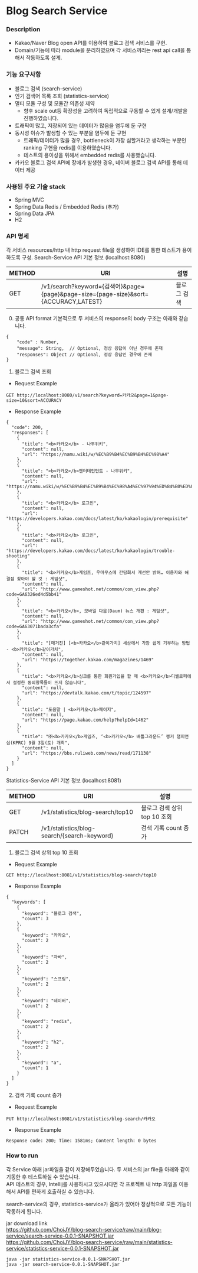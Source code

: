 # Blog Search Service

### Description
- Kakao/Naver Blog open API를 이용하여 블로그 검색 서비스를 구현.
- Domain/기능에 따라 module을 분리하였으며 각 서비스끼리는 rest api call을 통해서 작동하도록 설계.

### 기능 요구사항
- 블로그 검색 (search-service)
- 인기 검색어 목록 조회 (statistics-service)
- 멀티 모듈 구성 및 모듈간 의존성 제약
  - 향후 scale out등 확장성을 고려하여 독립적으로 구동할 수 있게 설계/개발을 진행하였습니다.
- 트래픽이 많고, 저장되어 있는 데이터가 많음을 염두에 둔 구현
- 동시성 이슈가 발생할 수 있는 부분을 염두에 둔 구현
  - 트래픽/데이터가 많을 경우, bottleneck이 가장 심할거라고 생각하는 부분인 ranking 구현을 redis를 이용하였습니다.
  - 테스트의 용이성을 위해서 embedded redis를 사용했습니다.
- 카카오 블로그 검색 API에 장애가 발생한 경우, 네이버 블로그 검색 API를 통해 데이터 제공

### 사용된 주요 기술 stack
- Spring MVC
- Spring Data Redis / Embedded Redis (추가)
- Spring Data JPA
- H2

### API 명세
각 서비스 resources/http 내 http request file을 생성하여 IDE를 통한 테스트가 용이하도록 구성.
Search-Service API 기본 정보 (localhost:8080)

|METHOD| URI                                                                               | 설명 |
|------|-----------------------------------------------------------------------------------|----|
|GET| /v1/search?keyword={검색어}&page={page}&page-size={page-size}&sort={ACCURACY,LATEST} | 블로그 검색 |

0. 공통 API format
기본적으로 두 서비스의 response의 body 구조는 아래와 같습니다.
```
{
    "code" : Number,
    "message": String,  // Optional, 정상 응답이 아닌 경우에 존재
    "responses": Object // Optional, 정상 응답인 경우에 존재
}
```

1. 블로그 검색 조회
- Request Example
```
GET http://localhost:8080/v1/search?keyword=카카오&page=1&page-size=10&sort=ACCURACY
```
- Response Example
```
{
  "code": 200,
  "responses": [
    {
      "title": "<b>카카오</b> - 나무위키",
      "content": null,
      "url": "https://namu.wiki/w/%EC%B9%B4%EC%B9%B4%EC%98%A4"
    },
    {
      "title": "<b>카카오</b>엔터테인먼트 - 나무위키",
      "content": null,
      "url": "https://namu.wiki/w/%EC%B9%B4%EC%B9%B4%EC%98%A4%EC%97%94%ED%84%B0%ED%85%8C%EC%9D%B8%EB%A8%BC%ED%8A%B8"
    },
    {
      "title": "<b>카카오</b> 로그인",
      "content": null,
      "url": "https://developers.kakao.com/docs/latest/ko/kakaologin/prerequisite"
    },
    {
      "title": "<b>카카오</b> 로그인",
      "content": null,
      "url": "https://developers.kakao.com/docs/latest/ko/kakaologin/trouble-shooting"
    },
    {
      "title": "<b>카카오</b>게임즈, 우마무스메 간담회서 개선안 밝혀… 이용자와 해결점 찾아야 할 것 : 게임샷",
      "content": null,
      "url": "http://www.gameshot.net/common/con_view.php?code=GA6326ed4d5bb41"
    },
    {
      "title": "<b>카카오</b>, 모바일 다음(Daum) 뉴스 개편 : 게임샷",
      "content": null,
      "url": "http://www.gameshot.net/common/con_view.php?code=GA63071bada3cfa"
    },
    {
      "title": "[매거진] [<b>카카오</b>같이가치] 세상에서 가장 쉽게 기부하는 방법 - <b>카카오</b>같이가치",
      "content": null,
      "url": "https://together.kakao.com/magazines/1469"
    },
    {
      "title": "<b>카카오</b>싱크를 통한 회원가입을 할 때 <b>카카오</b>디벨로퍼에서 설정한 동의항목들이 뜨지 않습니다",
      "content": null,
      "url": "https://devtalk.kakao.com/t/topic/124597"
    },
    {
      "title": "도움말 | <b>카카오</b>페이지",
      "content": null,
      "url": "https://page.kakao.com/help?helpId=1462"
    },
    {
      "title": "㈜<b>카카오</b>게임즈, ‘<b>카카오</b> 배틀그라운드’ 랭커 챔피언십(KPRC) 9월 3일(토) 개최",
      "content": null,
      "url": "https://bbs.ruliweb.com/news/read/171138"
    }
  ]
}
```

Statistics-Service API 기본 정보 (localhost:8081)

|METHOD|URI|설명|
|------|---|---|
|GET|/v1/statistics/blog-search/top10|블로그 검색 상위 top 10 조회|
|PATCH|/v1/statistics/blog-search/{search-keyword}|검색 기록 count 증가|

1. 블로그 검색 상위 top 10 조회

- Request Example
```
GET http://localhost:8081/v1/statistics/blog-search/top10
```
- Response Example
```
{
  "keywords": [
    {
      "keyword": "블로그 검색",
      "count": 3
    },
    {
      "keyword": "카카오",
      "count": 2
    },
    {
      "keyword": "자바",
      "count": 2
    },
    {
      "keyword": "스프링",
      "count": 2
    },
    {
      "keyword": "네이버",
      "count": 2
    },
    {
      "keyword": "redis",
      "count": 2
    },
    {
      "keyword": "h2",
      "count": 2
    },
    {
      "keyword": "a",
      "count": 1
    }
  ]
}
```

2. 검색 기록 count 증가

- Request Example
```
PUT http://localhost:8081/v1/statistics/blog-search/카카오
```
- Response Example
```
Response code: 200; Time: 1581ms; Content length: 0 bytes
```

### How to run
각 Service 아래 jar파일을 같이 저장해두었습니다. 두 서비스의 jar file을 아래와 같이 기동한 후 테스트하실 수 있습니다.  
API 테스트의 경우, Intellij를 사용하시고 있으시다면 각 프로젝트 내 http 파일을 이용해서 API를 편하게 호출하실 수 있습니다.

search-service의 경우, statistics-service가 올라가 있어야 정상적으로 모든 기능이 작동하게 됩니다.  

jar download link  
https://github.com/ChoiJY/blog-search-service/raw/main/blog-service/search-service-0.0.1-SNAPSHOT.jar  
https://github.com/ChoiJY/blog-search-service/raw/main/statistics-service/statistics-service-0.0.1-SNAPSHOT.jar  
```
java -jar statistics-service-0.0.1-SNAPSHOT.jar
java -jar search-service-0.0.1-SNAPSHOT.jar
```


